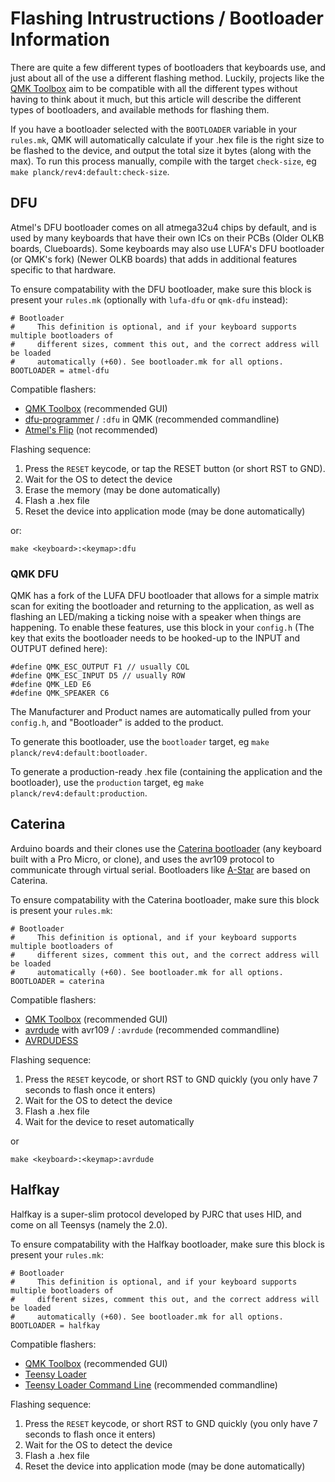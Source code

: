 # Flashing Intrustructions / Bootloader Information

There are quite a few different types of bootloaders that keyboards use, and just about all of the use a different flashing method. Luckily, projects like the [QMK Toolbox](https://github.com/qmk/qmk_toolbox/releases) aim to be compatible with all the different types without having to think about it much, but this article will describe the different types of bootloaders, and available methods for flashing them.

If you have a bootloader selected with the `BOOTLOADER` variable in your `rules.mk`, QMK will automatically calculate if your .hex file is the right size to be flashed to the device, and output the total size it bytes (along with the max). To run this process manually, compile with the target `check-size`, eg `make planck/rev4:default:check-size`.

## DFU

Atmel's DFU bootloader comes on all atmega32u4 chips by default, and is used by many keyboards that have their own ICs on their PCBs (Older OLKB boards, Clueboards). Some keyboards may also use LUFA's DFU bootloader (or QMK's fork) (Newer OLKB boards) that adds in additional features specific to that hardware.

To ensure compatability with the DFU bootloader, make sure this block is present your `rules.mk` (optionally with `lufa-dfu` or `qmk-dfu` instead):

    # Bootloader
    #     This definition is optional, and if your keyboard supports multiple bootloaders of
    #     different sizes, comment this out, and the correct address will be loaded 
    #     automatically (+60). See bootloader.mk for all options.
    BOOTLOADER = atmel-dfu

Compatible flashers:

* [QMK Toolbox](https://github.com/qmk/qmk_toolbox/releases) (recommended GUI)
* [dfu-programmer](https://github.com/dfu-programmer/dfu-programmer) / `:dfu` in QMK (recommended commandline)
* [Atmel's Flip](http://www.atmel.com/tools/flip.aspx) (not recommended)

Flashing sequence:

1. Press the `RESET` keycode, or tap the RESET button (or short RST to GND).
2. Wait for the OS to detect the device
3. Erase the memory (may be done automatically)
4. Flash a .hex file
5. Reset the device into application mode (may be done automatically)

or:

    make <keyboard>:<keymap>:dfu

### QMK DFU

QMK has a fork of the LUFA DFU bootloader that allows for a simple matrix scan for exiting the bootloader and returning to the application, as well as flashing an LED/making a ticking noise with a speaker when things are happening. To enable these features, use this block in your `config.h` (The key that exits the bootloader needs to be hooked-up to the INPUT and OUTPUT defined here):

    #define QMK_ESC_OUTPUT F1 // usually COL
    #define QMK_ESC_INPUT D5 // usually ROW
    #define QMK_LED E6
    #define QMK_SPEAKER C6

The Manufacturer and Product names are automatically pulled from your `config.h`, and "Bootloader" is added to the product.

To generate this bootloader, use the `bootloader` target, eg `make planck/rev4:default:bootloader`.

To generate a production-ready .hex file (containing the application and the bootloader), use the `production` target, eg `make planck/rev4:default:production`.

## Caterina

Arduino boards and their clones use the [Caterina bootloader](https://github.com/arduino/Arduino/tree/master/hardware/arduino/avr/bootloaders/caterina) (any keyboard built with a Pro Micro, or clone), and uses the avr109 protocol to communicate through virtual serial. Bootloaders like [A-Star](https://www.pololu.com/docs/0J61/9) are based on Caterina.

To ensure compatability with the Caterina bootloader, make sure this block is present your `rules.mk`:

    # Bootloader
    #     This definition is optional, and if your keyboard supports multiple bootloaders of
    #     different sizes, comment this out, and the correct address will be loaded 
    #     automatically (+60). See bootloader.mk for all options.
    BOOTLOADER = caterina

Compatible flashers:

* [QMK Toolbox](https://github.com/qmk/qmk_toolbox/releases) (recommended GUI)
* [avrdude](http://www.nongnu.org/avrdude/) with avr109 / `:avrdude` (recommended commandline)
* [AVRDUDESS](https://github.com/zkemble/AVRDUDESS)

Flashing sequence:

1. Press the `RESET` keycode, or short RST to GND quickly (you only have 7 seconds to flash once it enters)
2. Wait for the OS to detect the device
4. Flash a .hex file
5. Wait for the device to reset automatically

or

    make <keyboard>:<keymap>:avrdude

## Halfkay

Halfkay is a super-slim protocol developed by PJRC that uses HID, and come on all Teensys (namely the 2.0).

To ensure compatability with the Halfkay bootloader, make sure this block is present your `rules.mk`:

    # Bootloader
    #     This definition is optional, and if your keyboard supports multiple bootloaders of
    #     different sizes, comment this out, and the correct address will be loaded 
    #     automatically (+60). See bootloader.mk for all options.
    BOOTLOADER = halfkay

Compatible flashers:

* [QMK Toolbox](https://github.com/qmk/qmk_toolbox/releases) (recommended GUI)
* [Teensy Loader](https://www.pjrc.com/teensy/loader.html)
* [Teensy Loader Command Line](https://www.pjrc.com/teensy/loader_cli.html) (recommended commandline)

Flashing sequence:

1. Press the `RESET` keycode, or short RST to GND quickly (you only have 7 seconds to flash once it enters)
2. Wait for the OS to detect the device
4. Flash a .hex file
5. Reset the device into application mode (may be done automatically)


